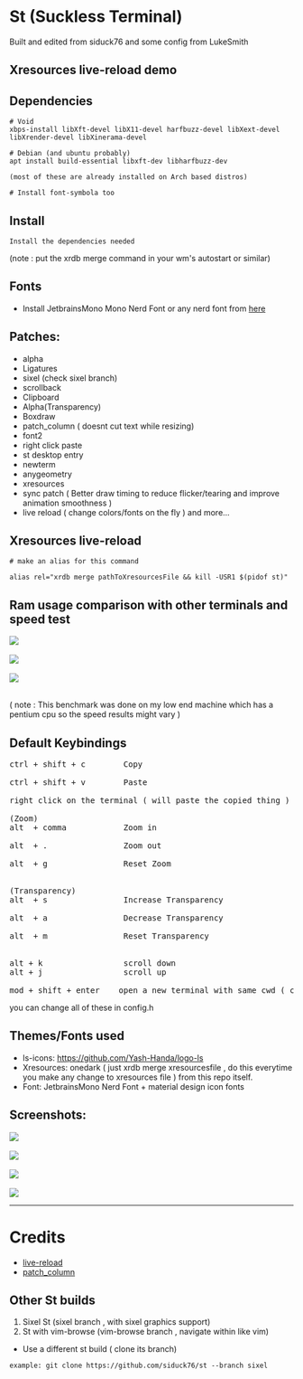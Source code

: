 # St (Suckless Terminal)
Built and edited from siduck76 and some config from LukeSmith

## Xresources live-reload demo

## Dependencies

```
# Void 
xbps-install libXft-devel libX11-devel harfbuzz-devel libXext-devel libXrender-devel libXinerama-devel
 
# Debian (and ubuntu probably)
apt install build-essential libxft-dev libharfbuzz-dev 

(most of these are already installed on Arch based distros)

# Install font-symbola too
```

## Install

```
Install the dependencies needed
```

(note : put the xrdb merge command in your wm's autostart or similar) 

## Fonts 

- Install JetbrainsMono Mono Nerd Font or any nerd font from [here](https://www.nerdfonts.com/font-downloads)

## Patches:

- alpha 
- Ligatures
- sixel (check sixel branch)
- scrollback
- Clipboard
- Alpha(Transparency)
- Boxdraw
- patch_column ( doesnt cut text while resizing)
- font2
- right click paste
- st desktop entry
- newterm
- anygeometry
- xresources
- sync patch ( Better draw timing to reduce flicker/tearing and improve animation smoothness )
- live reload ( change colors/fonts on the fly )
  and more...
  <br>

## Xresources live-reload

```
# make an alias for this command

alias rel="xrdb merge pathToXresourcesFile && kill -USR1 $(pidof st)"
```

## Ram usage comparison with other terminals and speed test
<img src="https://raw.githubusercontent.com/siduck76/dotfiles/all/rice%20flex/terminal_ramUsage.jpg"> <br><br>
<img src="https://raw.githubusercontent.com/siduck76/dotfiles/all/rice%20flex/speedTest.png"> <br><br>
<img src="https://raw.githubusercontent.com/siduck76/dotfiles/all/rice%20flex/speedTest1.png"> <br><br>

( note : This benchmark was done on my low end machine which has a pentium cpu so the speed results might vary )

## Default Keybindings<br>

<pre>
ctrl + shift + c        Copy  <br>
ctrl + shift + v        Paste <br>
right click on the terminal ( will paste the copied thing ) 

(Zoom)
alt  + comma            Zoom in <br>
alt  + .                Zoom out <br>
alt  + g                Reset Zoom<br>

(Transparency)
alt  + s                Increase Transparency<br>
alt  + a                Decrease Transparency<br>
alt  + m                Reset Transparency<br>

alt + k                 scroll down 
alt + j                 scroll up

mod + shift + enter    open a new terminal with same cwd ( current working directory )
</pre>

you can change all of these in config.h
<br>

## Themes/Fonts used

- ls-icons: https://github.com/Yash-Handa/logo-ls <br>
- Xresources: onedark ( just xrdb merge xresourcesfile , do this everytime you make any change to xresources file ) from this repo itself.<br>
- Font: JetbrainsMono Nerd Font + material design icon fonts

## Screenshots:

<img src="https://raw.githubusercontent.com/siduck76/personal-backup/all/misc/delete_this/bruh.png"> <br><br>
<img src="https://raw.githubusercontent.com/siduck76/personal-backup/all/misc/delete_this/ithree0-36-43.png"> <br><br>
<img src="https://raw.githubusercontent.com/siduck76/personal-backup/all/misc/delete_this/two7-00.png"> <br><br>
<img src="https://raw.githubusercontent.com/siduck76/personal-backup/all/misc/delete_this/u.png"> <br><hr>

# Credits

- [live-reload](https://github.com/nimaipatel/st) 
- [patch_column](https://github.com/nimaipatel/st/blob/all/patches/7672445bab01cb4e861651dc540566ac22e25812.diff)

## Other St builds <br>

1. Sixel St (sixel branch , with sixel graphics support)
2. St with vim-browse (vim-browse branch , navigate within like vim)

- Use a different st build ( clone its branch)

`example: git clone https://github.com/siduck76/st --branch sixel`

